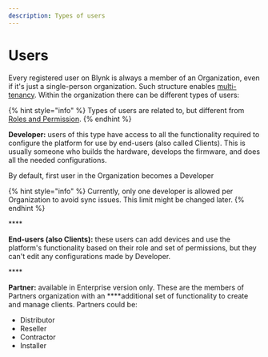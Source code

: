 ```yaml
---
description: Types of users
---
```


# Users

Every registered user on Blynk is always a member of an Organization, even if it's just a single-person organization. Such structure enables [multi-tenancy](multi-tenant-tree-structure.md). Within the organization there can be different types of users:

{% hint style="info" %}
Types of users are related to, but different from [Roles and Permission](../web-dashboard/settings/access.md).
{% endhint %}

**Developer:** users of this type have access to all the functionality required to configure the platform for use by end-users \(also called Clients\). This is usually someone who builds the hardware, develops the firmware, and does all the needed configurations.

By default, first user in the Organization becomes a Developer

{% hint style="info" %}
Currently, only one developer is allowed per Organization to avoid sync issues. This limit might be changed later.
{% endhint %}

\*\*\*\*

**End-users \(also Clients\):** these users can add devices and use the platform's functionality based on their role and set of permissions, but they can't edit any configurations made by Developer.

\*\*\*\*

**Partner:** available in Enterprise version only. These are the members of Partners organization with an ****additional set of functionality to create and manage clients. Partners could be:

* Distributor 
* Reseller 
* Contractor 
* Installer

